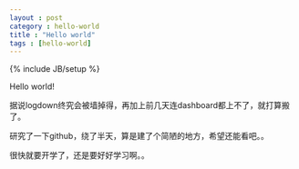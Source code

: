 ```yaml
---
layout : post
category : hello-world
title : "Hello world"
tags : [hello-world]
---
```

{% include JB/setup %}

Hello world!

据说logdown终究会被墙掉得，再加上前几天连dashboard都上不了，就打算搬了。

研究了一下github，绕了半天，算是建了个简陋的地方，希望还能看吧。。

很快就要开学了，还是要好好学习啊。。

